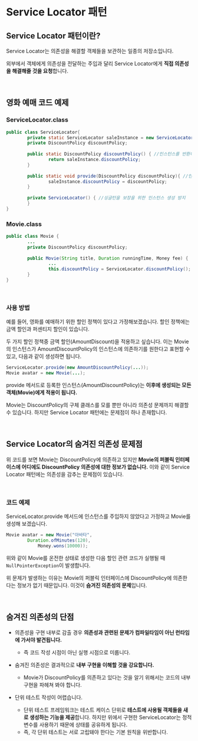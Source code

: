 # Service Locator 패턴

## Service Locator 패턴이란?

Service Locator는 의존성을 해결할 객체들을 보관하는 일종의 저장소입니다.

외부에서 객체에게 의존성을 전달하는 주입과 달리 Service Locator에게 **직접 의존성을 해결해줄 것을 요청**합니다.

</br >

## 영화 예매 코드 예제

### ServiceLocator.class

~~~java
public class ServiceLocator{
		private static ServiceLocator saleInstance = new ServiceLocator();
		private DiscountPolicy discountPolicy;
		
		public static DiscountPolicy discountPolicy() { //인스턴스를 반환하기 위한 메서드
				return saleInstance.discountPolicy;
		}
		
		public static void provide(DiscountPolicy discountPolicy){ //인스턴스를 등록하기 위한 메서드
				saleInstance.discountPolicy = discountPolicy;
		}
		
		private ServiceLocator() { //싱글턴을 보장을 위한 인스턴스 생성 방지
		}
}
~~~

### Movie.class

~~~java
public class Movie {
		...
		private DiscountPolicy discountPolicy;
		
		public Movie(String title, Duration runningTime, Money fee) {
				...
				this.discountPolicy = ServiceLocator.discountPolicy();
		}
}
~~~

</br >

### 사용 방법

예를 들어, 영화를 예매하기 위한 할인 정책이 있다고 가정해보겠습니다. 할인 정책에는 금액 할인과 퍼센티지 할인이 있습니다.

두 가지 할인 정책중 금액 할인(AmountDiscount)을 적용하고 싶습니다. 이는 Movie의 인스턴스가 AmountDiscountPolicy의 인스턴스에 의존하기를 원한다고 표현할 수 있고, 다음과 같이 생성하면 됩니다.

~~~java
ServiceLocator.provide(new AmountDiscountPolicy(...));
Movie avatar = new Movie(...);
~~~

provide 메서드로 등록한 인스턴스(AmountDiscountPolicy)는 **이후에 생성되는 모든 객체(Movie)에게 적용이 됩니다.**

Movie는 DiscountPolicy의 구체 클래스를 모를 뿐만 아니라 의존성 문제까지 해결할 수 있습니다. 하지만 Service Locator 패턴에는 문제점이 하나 존재합니다.

</br >

## Service Locator의 숨겨진 의존성 문제점

위 코드를 보면 Movie는 DiscountPolicy에 의존하고 있지만 **Movie의 퍼블릭 인터페이스에 어디에도 DiscountPolicy 의존성에 대한 정보가 없습니다.** 이와 같이 Service Locator 패턴에는 의존성을 감추는 문제점이 있습니다.

</br >

### 코드 예제

ServiceLocator.provide 메서드에 인스턴스를 주입하지 않았다고 가정하고 Movie를 생성해 보겠습니다.

~~~java
Movie avatar = new Movie("아바타",
        Duration.ofMinutes(120),
		    Money.wons(10000));
~~~

위와 같이 Movie를 온전한 상태로 생성한 다음 할인 관련 코드가 실행될 때 `NullPointerException`이 발생합니다.

위 문제가 발생하는 이유는 Movie의 퍼블릭 인터페이스에 DiscountPolicy에 의존한다는 정보가 없기 때문입니다. 이것이 **숨겨진 의존성의 문제**입니다.

</br >

## 숨겨진 의존성의 단점

- 의존성을 구현 내부로 감출 경우 **의존성과 관련된 문제가 컴파일타임이 아닌 런타임에 가서야 발견됩니다.**
  - 즉 코드 작성 시점이 아닌 실행 시점으로 미룹니다.

- 숨겨진 의존성은 결과적으로 **내부 구현을 이해할 것을 강요합니다.**
  - Movie가 DiscountPolicy를 의존하고 있다는 것을 알기 위해서는 코드의 내부 구현을 파헤쳐 봐야 합니다.
- 단위 테스트 작성이 어렵습니다.
  - 단위 테스트 프레임워크는 테스트 케이스 단위로 **테스트에 사용될 객체들을 새로 생성하는 기능을 제공**합니다. 하지만 위에서 구현한 ServiceLocator는 정적 변수를 사용하기 때문에 상태를 공유하게 됩니다.
  - 즉, 각 단위 테스트는 서로 고립돼야 한다는 기본 원칙을 위반합니다.